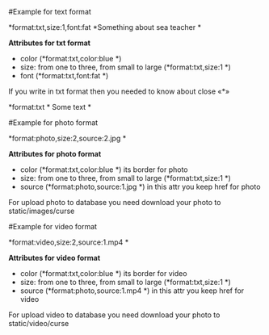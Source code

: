 #Example for text format

*format:txt,size:1,font:fat *Something about sea teacher *

**Attributes for txt format**

* color (*format:txt,color:blue *)
* size: from one to three, from small to large (*format:txt,size:1 *)
* font (*format:txt,font:fat *)

If you write in txt format then you needed to know about close «*» 

*format:txt * Some text * 

#Example for photo format

*format:photo,size:2,source:2.jpg *

**Attributes for photo format**

* color (*format:txt,color:blue *) its border for photo
* size: from one to three, from small to large (*format:txt,size:1 *)
* source (*format:photo,source:1.jpg *) in this attr you keep href for photo

For upload photo to database you need download your photo to static/images/curse

#Example for video format

*format:video,size:2,source:1.mp4 *

**Attributes for video format**

* color (*format:txt,color:blue *) its border for video
* size: from one to three, from small to large (*format:txt,size:1 *)
* source (*format:photo,source:1.mp4 *) in this attr you keep href for video

For upload video to database you need download your photo to static/video/curse